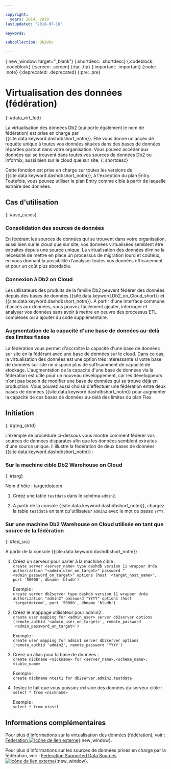 ```yaml
---

copyright:
  years: 2014, 2019
lastupdated: "2018-07-18"

keywords:

subcollection: Db2whc

---
```


<!-- Attribute definitions --> 
{:new_window: target="_blank"}
{:shortdesc: .shortdesc}
{:codeblock: .codeblock}
{:screen: .screen}
{:tip: .tip}
{:important: .important}
{:note: .note}
{:deprecated: .deprecated}
{:pre: .pre}

# Virtualisation des données (fédération)
{: #data_virt_fed}

La virtualisation des données Db2 (qui porte également le nom de fédération) est prise en charge par {{site.data.keyword.dashdbshort_notm}}. Elle vous donne un accès de requête unique à toutes vos données situées dans des bases de données réparties partout dans votre organisation. Vous pouvez accéder aux données qui se trouvent dans toutes vos sources de données Db2 ou Informix, aussi bien sur le cloud que sur site. 
{: shortdesc}

Cette fonction est prise en charge sur toutes les versions de {{site.data.keyword.dashdbshort_notm}}, à l'exception du plan Entry. Toutefois, vous pouvez utiliser le plan Entry comme cible à partir de laquelle extraire des données.

## Cas d'utilisation
{: #use_cases}

### Consolidation des sources de données

En fédérant les sources de données qui se trouvent dans votre organisation, aussi bien sur le cloud que sur site, vos données virtualisées semblent être extraites depuis une source unique. La virtualisation des données élimine la nécessité de mettre en place un processus de migration lourd et coûteux, en vous donnant la possibilité d'analyser toutes vos données efficacement et pour un coût plus abordable.

<!-- A company may have started their operations with an on-premises Db2 server. As cloud technology becomes more widespread and companies start to operate on cloud in a cost-effective fashion, there will be continued Cloud growth. However, the organization’s data on both sources remain as a critical component to their decision-making processes. By way of example, a client operating in retail industry needs to be able to access all data, say customer information, to run further analysis on their customers’ consumption behaviors. They need to be able to identify customers, match their records on cloud with already existing ones from an on-premises database and compose them as if the data is being retrieved from a single source. Federation capability here prevents the burdensome data migration process and allows the user to access the data without moving the data.

located in the cloud and on-premises -->

### Connexion à Db2 on Cloud

Les utilisateurs des produits de la famille Db2 peuvent fédérer des données depuis des bases de données {{site.data.keyword.Db2_on_Cloud_short}} et {{site.data.keyword.dashdbshort_notm}}. A partir d'une interface commune d'accès aux données, vous pouvez facilement ajouter, interroger et analyser vos données sans avoir à mettre en oeuvre des processus ETL complexes ou à ajouter du code supplémentaire.

<!-- Db2 family users would now be able to federate data between Db2 on Cloud and Db2 Warehouse on Cloud. By being provided a common interface for accessing the data, a user can now easily add or query data from or to the Warehouse without complex ETL processes or any additional code. -->

<!-- ### Sharded data across multiple servers

At times, you might choose to partition (shard) your data. With federation capabilities, sharded data can be queried with a unified interface. Federation gives you the ability to better balance your workloads, scale specific parts of an app, and create microservices that work together. -->

<!-- At times, users may choose to partition (shard). With federation capabilities, data can be queried with a unified interface and this lets the user better balance the workload, scale specific parts of an app or create microservices that work together. -->

### Augmentation de la capacité d'une base de données au-delà des limites fixées

La fédération vous permet d'accroître la capacité d'une base de données sur site en la fédérant avec une base de données sur le cloud. Dans ce cas, la virtualisation des données est une option très intéressante si votre base de données sur site ne dispose plus de suffisamment de capacité de stockage. L'augmentation de la capacité d'une base de données via la fédération est utile pour un nouveau développement, car les développeurs n'ont pas besoin de modifier une base de données qui se trouve déjà en production. Vous pouvez aussi choisir d'effectuer une fédération entre deux bases de données {{site.data.keyword.dashdbshort_notm}} pour augmenter la capacité de ces bases de données au-delà des limites du plan Flex.

<!-- By using federation, users can increase capacity of an on premises database by federating to or from the cloud. This is a great option if your on premises database is running out of storage. Increased capacity will also be useful for new development as our users no longer need to change a database in production. You can also use this feature to federate between two Db2 on Cloud databases to increase the capacity beyond the current limits of the Flex plan. -->

## Initiation
{: #gtng_strtd}

L'exemple de procédure ci-dessous vous montre comment fédérer vos sources de données disparates afin que les données semblent extraites d'une source unique. Il illustre la fédération de deux bases de données {{site.data.keyword.dashdbshort_notm}} :

### Sur la machine cible Db2 Warehouse on Cloud
{: #targ}

Nom d'hôte : targetdotcom

1. Créez une table `testdata` dans le schéma `admin2`.

2. A partir de la console {{site.data.keyword.dashdbshort_notm}}, chargez la table `testdata` en tant qu'utilisateur `admin2` avec le mot de passe `YYYY`.

### Sur une machine Db2 Warehouse on Cloud utilisée en tant que source de la fédération
{: #fed_src}

A partir de la console {{site.data.keyword.dashdbshort_notm}} :

<!-- 1. Catalog the target machine:<br/>
   `db2 catalog tcpip node <node_name> remote <host_name> server 50000`<br/>

   For example:<br/>
   `db2 catalog tcpip node fedS remote targetdotcom server 50000`

2. Catalog the database on fedS:<br/>
   `db2 catalog db bludb as <db_name> at node <node_name>`

   For example:<br/>
   `db2 catalog db bludb as srcdb at node fedS`

3. Connect to the database on fedS:<br/>
   `db2 connect to <catalog_db_name> user <admin_user> using '<admin_password>'`

   For example:<br/>
   `db2 connect to srcdb user 'admin1' with password 'XXXX'`

4. Create a wrapper on fedS:<br/>
   `db2 "create wrapper drda"` -->

1. Créez un serveur pour parler à la machine cible :<br/>
   `create server <server_name> type dashdb version 11 wrapper drda authorization "<admin_user_on_target>" password "<admin_password_on_target>" options (host '<target_host_name>', port '50000', dbname 'bludb')`

   Exemple :<br/>
   `create server db2server type dashdb version 11 wrapper drda authorization "admin2" password "YYYY" options (host 'targetdotcom', port '50000', dbname 'bludb')`

2. Créez le mappage utilisateur pour admin2 :<br/>
   `create user mapping for <admin_user> server db2server options (remote_authid '<admin_user_on_target>', remote_password '<admin_password_on_target>')`

   Exemple :<br/>
   `create user mapping for admin1 server db2server options (remote_authid 'admin2', remote_password 'YYYY')`

3. Créez un alias pour la base de données :<br/>
   `create nickname <nickname> for <server_name>.<schema_name>.<table_name>`

   Exemple :<br/>
   `create nickname ntest1 for db2server.admin2.testdata`

4. Testez le fait que vous puissiez extraire des données du serveur cible :<br/>
   `select * from <nickname>`

   Exemple :<br/>
   `select * from ntest1`

## Informations complémentaires

Pour plus d'informations sur la virtualisation des données (fédération), voir : [Federation ![Icône de lien externe](../../icons/launch-glyph.svg "Icône de lien externe")](https://www.ibm.com/support/knowledgecenter/SS6NHC/com.ibm.swg.im.dashdb.doc/fcontainer.html){:new_window}.

Pour plus d'informations sur les sources de données prises en charge par la fédération, voir : [Federation Supported Data Sources ![Icône de lien externe](../../icons/launch-glyph.svg "Icône de lien externe")](https://www.ibm.com/support/docview.wss?uid=swg27050561){:new_window}.
